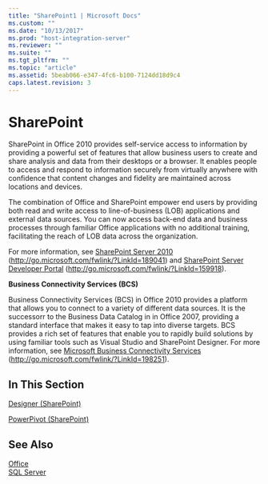 ```yaml
---
title: "SharePoint1 | Microsoft Docs"
ms.custom: ""
ms.date: "10/13/2017"
ms.prod: "host-integration-server"
ms.reviewer: ""
ms.suite: ""
ms.tgt_pltfrm: ""
ms.topic: "article"
ms.assetid: 5beab066-e347-4fc6-b100-7124dd18d9c4
caps.latest.revision: 3
---
```

# SharePoint
SharePoint in Office 2010 provides self-service access to information by providing a powerful set of features that allow business users to create and share analysis and data from their desktops or a browser. It enables people to access and respond to information securely from virtually anywhere with confidence that content changes and fidelity are maintained across locations and devices.  
  
 The combination of Office and SharePoint empower end users by providing both read and write access to line-of-business (LOB) applications and external data sources. You can now access back-end data and business processes through familiar Office applications with no additional training, facilitating the reach of LOB data across the organization.  
  
 For more information, see [SharePoint Server 2010](http://go.microsoft.com/fwlink/?LinkId=189041) (http://go.microsoft.com/fwlink/?LinkId=189041) and [SharePoint Server Developer Portal](http://go.microsoft.com/fwlink/?LinkId=159918) (http://go.microsoft.com/fwlink/?LinkId=159918).  
  
 **Business Connectivity Services (BCS)**  
  
 Business Connectivity Services (BCS) in Office 2010 provides a platform that allows you to connect to a variety of different data sources. It is the successorr to the Business Data Catalog in in Office 2007, providing a standard interface that makes it easy to tap into diverse targets. BCS provides a rich set of features that enable you to rapidly build solutions by using familiar tools such as Visual Studio and SharePoint Designer. For more information, see [Microsoft Business Connectivity Services](http://go.microsoft.com/fwlink/?LinkId=198251) (http://go.microsoft.com/fwlink/?LinkId=198251).  
  
## In This Section  
 [Designer (SharePoint)](../core/designer-sharepoint.md)  
  
 [PowerPivot (SharePoint)](../core/powerpivot-sharepoint.md)  
  
## See Also  
 [Office](../core/office.md)   
 [SQL Server](../core/sql-server.md)